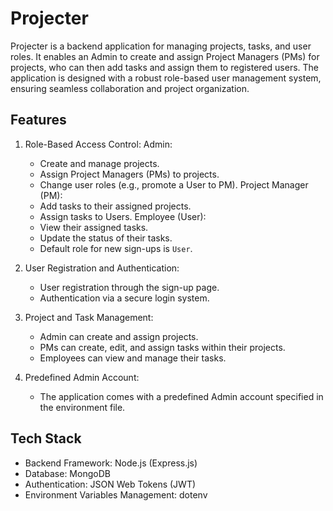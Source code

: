 # Projecter

Projecter is a backend application for managing projects, tasks, and user roles. It enables an Admin to create and assign Project Managers (PMs) for projects, who can then add tasks and assign them to registered users. The application is designed with a robust role-based user management system, ensuring seamless collaboration and project organization.

## Features

1. Role-Based Access Control:
     Admin:
     - Create and manage projects.
     - Assign Project Managers (PMs) to projects.
     - Change user roles (e.g., promote a User to PM).
     Project Manager (PM):
     - Add tasks to their assigned projects.
     - Assign tasks to Users.
     Employee (User):
     - View their assigned tasks.
     - Update the status of their tasks.
   - Default role for new sign-ups is `User`.

2. User Registration and Authentication:
   - User registration through the sign-up page.
   - Authentication via a secure login system.

3. Project and Task Management:
   - Admin can create and assign projects.
   - PMs can create, edit, and assign tasks within their projects.
   - Employees can view and manage their tasks.

4. Predefined Admin Account:
   - The application comes with a predefined Admin account specified in the environment file.

## Tech Stack

- Backend Framework: Node.js (Express.js)
- Database: MongoDB
- Authentication: JSON Web Tokens (JWT)
- Environment Variables Management: dotenv

